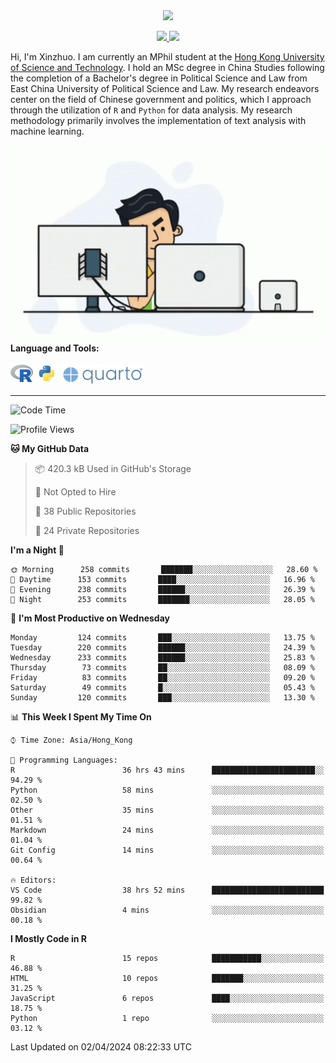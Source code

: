 <div align='center'>
<img src='https://readme-typing-svg.herokuapp.com?font=Lora&color=4d3900&center=true&lines=HKUST+Mphil+in+SOSC;Focus+on+China;Code+for+PoliSci'/>
</div>

<p align='center'>
 <a href
='https://www.linkedin.com/in/xinzhuo-huang-5161011ba/' target='_blank'>
        <img src='https://img.shields.io/badge/linkedin%20-%230077B5.svg?&style=for-the-badge&logo=linkedin&logoColor=white'/>
    </a>
 <a href='https://twitter.com/HsinchoH' target='_blank'>
        <img src='https://img.shields.io/badge/Twitter-1DA1F2?style=for-the-badge&logo=twitter&logoColor=white'/>
    </a>
    </p>
    
Hi, I'm Xinzhuo. I am currently an MPhil student at the [Hong Kong University of Science and Technology](https://sosc.hkust.edu.hk/node/613). I hold an MSc degree in China Studies following the completion of a Bachelor's degree in Political Science and Law from East China University of Political Science and Law. My research endeavors center on the field of Chinese government and politics, which I approach through the utilization of `R` and `Python` for data analysis. My research methodology primarily involves the implementation of text analysis with machine learning.




<img align='right' src="https://github.com/xinzhuohkust/xinzhuohkust/blob/main/programmer.gif" width="590">



**Language and Tools:**  

<code><img height="36" src="https://raw.githubusercontent.com/github/explore/80688e429a7d4ef2fca1e82350fe8e3517d3494d/topics/r/r.png"></code>
<code><img height="36" src="https://raw.githubusercontent.com/github/explore/80688e429a7d4ef2fca1e82350fe8e3517d3494d/topics/python/python.png"></code>
<code><img height="32" src="https://github.com/quarto-dev/quarto-r/blob/main/man/figures/quarto.png"></code>

---
<!--START_SECTION:waka-->
![Code Time](http://img.shields.io/badge/Code%20Time-1%2C625%20hrs%2022%20mins-blue)

![Profile Views](http://img.shields.io/badge/Profile%20Views-1-blue)

**🐱 My GitHub Data** 

> 📦 420.3 kB Used in GitHub's Storage 
 > 
> 🚫 Not Opted to Hire
 > 
> 📜 38 Public Repositories 
 > 
> 🔑 24 Private Repositories  
 > 
**I'm a Night 🦉** 

```text
🌞 Morning      258 commits       ███████░░░░░░░░░░░░░░░░░░   28.60 % 
🌆 Daytime      153 commits       ████░░░░░░░░░░░░░░░░░░░░░   16.96 % 
🌃 Evening      238 commits       ██████░░░░░░░░░░░░░░░░░░░   26.39 % 
🌙 Night        253 commits       ███████░░░░░░░░░░░░░░░░░░   28.05 % 

```
📅 **I'm Most Productive on Wednesday** 

```text
Monday         124 commits       ███░░░░░░░░░░░░░░░░░░░░░░   13.75 % 
Tuesday        220 commits       ██████░░░░░░░░░░░░░░░░░░░   24.39 % 
Wednesday      233 commits       ██████░░░░░░░░░░░░░░░░░░░   25.83 % 
Thursday        73 commits       ██░░░░░░░░░░░░░░░░░░░░░░░   08.09 % 
Friday          83 commits       ██░░░░░░░░░░░░░░░░░░░░░░░   09.20 % 
Saturday        49 commits       █░░░░░░░░░░░░░░░░░░░░░░░░   05.43 % 
Sunday         120 commits       ███░░░░░░░░░░░░░░░░░░░░░░   13.30 % 

```


📊 **This Week I Spent My Time On** 

```text
⌚︎ Time Zone: Asia/Hong_Kong

💬 Programming Languages: 
R                        36 hrs 43 mins      ███████████████████████░░   94.29 % 
Python                   58 mins             ░░░░░░░░░░░░░░░░░░░░░░░░░   02.50 % 
Other                    35 mins             ░░░░░░░░░░░░░░░░░░░░░░░░░   01.51 % 
Markdown                 24 mins             ░░░░░░░░░░░░░░░░░░░░░░░░░   01.04 % 
Git Config               14 mins             ░░░░░░░░░░░░░░░░░░░░░░░░░   00.64 % 

🔥 Editors: 
VS Code                  38 hrs 52 mins      █████████████████████████   99.82 % 
Obsidian                 4 mins              ░░░░░░░░░░░░░░░░░░░░░░░░░   00.18 % 

```

**I Mostly Code in R** 

```text
R                        15 repos            ███████████░░░░░░░░░░░░░░   46.88 % 
HTML                     10 repos            ███████░░░░░░░░░░░░░░░░░░   31.25 % 
JavaScript               6 repos             ████░░░░░░░░░░░░░░░░░░░░░   18.75 % 
Python                   1 repo              ░░░░░░░░░░░░░░░░░░░░░░░░░   03.12 % 

```



 Last Updated on 02/04/2024 08:22:33 UTC
<!--END_SECTION:waka-->
    
    
    
    
    
    
    
    
